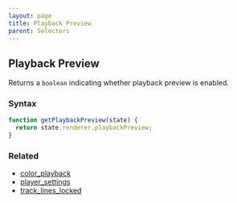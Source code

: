 ```yaml
---
layout: page
title: Playback Preview
parent: Selectors
---
```


## Playback Preview

Returns a `boolean` indicating whether playback preview is enabled.

### Syntax

```js
function getPlaybackPreview(state) {
  return state.renderer.playbackPreview;
}
```

### Related

- [color_playback](./color_playback.md)
- [player_settings](./player_settings.md)
- [track_lines_locked](./track_lines_locked.md)
